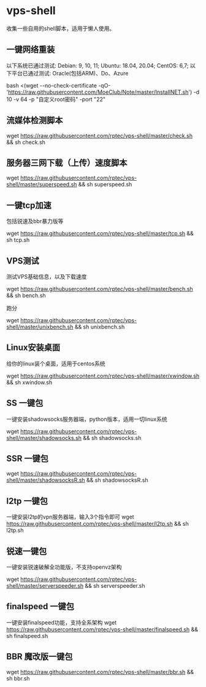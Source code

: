 # vps-shell
收集一些自用的shell脚本，适用于懒人使用。

## 一键网络重装
以下系统已通过测试:
Debian: 9, 10, 11;
Ubuntu: 18.04, 20.04;
CentOS: 6,7;
以下平台已通过测试:
Oracle(包括ARM)、Do、Azure

bash <(wget --no-check-certificate -qO- 'https://raw.githubusercontent.com/MoeClub/Note/master/InstallNET.sh') -d 10 -v 64 -p "自定义root密码" -port "22"



## 流媒体检测脚本
wget https://raw.githubusercontent.com/rptec/vps-shell/master/check.sh && sh check.sh



## 服务器三网下载（上传）速度脚本
wget https://raw.githubusercontent.com/rptec/vps-shell/master/superspeed.sh && sh superspeed.sh

## 一键tcp加速
包括锐速及bbr暴力版等

wget https://raw.githubusercontent.com/rptec/vps-shell/master/tcp.sh && sh tcp.sh


## VPS测试
测试VPS基础信息，以及下载速度

wget https://raw.githubusercontent.com/rptec/vps-shell/master/bench.sh && sh bench.sh

跑分

wget https://raw.githubusercontent.com/rptec/vps-shell/master/unixbench.sh && sh unixbench.sh

## Linux安装桌面

给你的linux装个桌面，适用于centos系统

wget https://raw.githubusercontent.com/rptec/vps-shell/master/xwindow.sh && sh xwindow.sh
## SS 一键包
一键安装shadowsocks服务器端，python版本，适用一切linux系统

wget https://raw.githubusercontent.com/rptec/vps-shell/master/shadowsocks.sh && sh shadowsocks.sh

## SSR 一键包
wget https://raw.githubusercontent.com/rptec/vps-shell/master/shadowsocksR.sh && sh shadowsocksR.sh



## l2tp 一键包
一键安装l2tp的vpn服务器端，输入3个指令即可
wget https://raw.githubusercontent.com/rptec/vps-shell/master/l2tp.sh && sh l2tp.sh

## 锐速一键包

一键安装锐速破解全功能版，不支持openvz架构

wget https://raw.githubusercontent.com/rptec/vps-shell/master/serverspeeder.sh && sh serverspeeder.sh

## finalspeed 一键包

一键安装finalspeed功能，支持全系架构
wget https://raw.githubusercontent.com/rptec/vps-shell/master/finalspeed.sh && sh finalspeed.sh

## BBR  魔改版一键包
wget https://raw.githubusercontent.com/rptec/vps-shell/master/bbr.sh && sh bbr.sh


